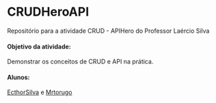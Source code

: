 # CRUDHeroAPI
Repositório para a atividade CRUD - APIHero do Professor Laércio Silva

#### Objetivo da atividade:

Demonstrar os conceitos de CRUD e API na prática.

#### Alunos:

[EcthorSilva](https://github.com/EcthorSilva) e [Mrtorugo](https://github.com/Mrtorugo)